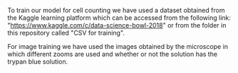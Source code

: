 To train our model for cell counting we have used a dataset obtained from the Kaggle learning platform which can be accessed from the following link: "https://www.kaggle.com/c/data-science-bowl-2018" or from the folder in this repository called "CSV for training".

For image training we have used the images obtained by the microscope in which different zooms are used and whether or not the solution has the trypan blue solution.
